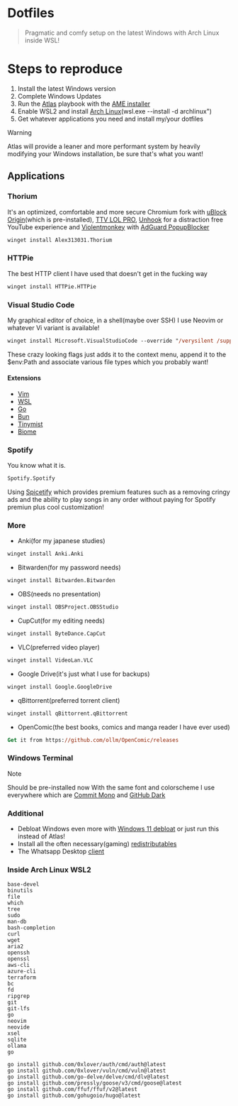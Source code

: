 # Dotfiles
> Pragmatic and comfy setup on the latest Windows with Arch Linux inside WSL!

# Steps to reproduce
1. Install the latest Windows version
2. Complete Windows Updates
3. Run the [Atlas](https://atlasos.net/) playbook with the [AME installer](https://ameliorated.io/)
5. Enable WSL2 and install [Arch Linux](https://archlinux.org/)(wsl.exe --install -d archlinux")
5. Get whatever applications you need and install my/your dotfiles

> [!WARNING]
> Atlas will provide a leaner and more performant system by heavily modifying your Windows installation, be sure that's what you want!

## Applications
### Thorium
It's an optimized, comfortable and more secure Chromium fork with [uBlock Origin](https://ublockorigin.com/)(which is pre-installed), [TTV LOL PRO](https://chromewebstore.google.com/detail/ttv-lol-pro/bpaoeijjlplfjbagceilcgbkcdjbomjd?hl=en), [Unhook](https://chromewebstore.google.com/detail/unhook-remove-youtube-rec/khncfooichmfjbepaaaebmommgaepoid?hl=en) for a distraction free YouTube experience and [Violentmonkey](https://violentmonkey.github.io/) with [AdGuard PopupBlocker](https://github.com/AdguardTeam/PopupBlocker)
```ps
winget install Alex313031.Thorium
```

### HTTPie
The best HTTP client I have used that doesn't get in the fucking way
```ps
winget install HTTPie.HTTPie
```

### Visual Studio Code
My graphical editor of choice, in a shell(maybe over SSH) I use Neovim or whatever Vi variant is available!
```ps
winget install Microsoft.VisualStudioCode --override "/verysilent /suppressmsgboxes /mergetasks='!runcode,addcontextmenufiles,addcontextmenufolders,associatewithfiles,addtopath'"
```
These crazy looking flags just adds it to the context menu, append it to the $env:Path and associate various file types which you probably want!

#### Extensions
* [Vim](https://marketplace.visualstudio.com/items?itemName=vscodevim.vim)
* [WSL](https://marketplace.visualstudio.com/items?itemName=ms-vscode-remote.remote-wsl)
* [Go](https://marketplace.visualstudio.com/items?itemName=golang.Go)
* [Bun](https://marketplace.visualstudio.com/items?itemName=oven.bun-vscode)
* [Tinymist](https://marketplace.visualstudio.com/items?itemName=myriad-dreamin.tinymist)
* [Biome](https://marketplace.visualstudio.com/items?itemName=biomejs.biome)

### Spotify
You know what it is.
```ps
Spotify.Spotify
```
Using [Spicetify](https://spicetify.app/) which provides premium features such as a removing cringy ads and the ability to play songs in any order without paying for Spotify premiun plus cool customization!

### More
* Anki(for my japanese studies)
```ps
winget install Anki.Anki
```
* Bitwarden(for my password needs)
```ps
winget install Bitwarden.Bitwarden
```
* OBS(needs no presentation)
```ps
winget install OBSProject.OBSStudio
```
* CupCut(for my editing needs)
```ps
winget install ByteDance.CapCut
```
* VLC(preferred video player)
```ps
winget install VideoLan.VLC 
```
* Google Drive(it's just what I use for backups)
```ps
winget install Google.GoogleDrive
```
* qBittorrent(preferred torrent client)
```ps
winget install qBittorrent.qBittorrent
```
* OpenComic(the best books, comics and manga reader I have ever used)
```ps
Get it from https://github.com/ollm/OpenComic/releases
```

### Windows Terminal
> [!NOTE]
> Should be pre-installed now
With the same font and colorscheme I use everywhere which are [Commit Mono](https://commitmono.com/) and [GitHub Dark](https://marketplace.visualstudio.com/items?itemName=GitHub.github-vscode-theme)

### Additional
* Debloat Windows even more with [Windows 11 debloat](https://github.com/Raphire/Win11Debloat) or just run this instead of Atlas!
* Install all the often necessary(gaming) [redistributables](https://github.com/abbodi1406/vcredist)
* The Whatsapp Desktop [client](https://www.whatsapp.com/download)

### Inside Arch Linux WSL2
```
base-devel 
binutils 
file 
which 
tree
sudo
man-db 
bash-completion
curl 
wget
aria2 
openssh
openssl
aws-cli
azure-cli 
terraform 
bc 
fd 
ripgrep
git 
git-lfs 
go
neovim 
neovide
xsel
sqlite 
ollama
go 
```
```
go install github.com/0xlover/auth/cmd/auth@latest
go install github.com/0xlover/vuln/cmd/vuln@latest
go install github.com/go-delve/delve/cmd/dlv@latest
go install github.com/pressly/goose/v3/cmd/goose@latest
go install github.com/ffuf/ffuf/v2@latest
go install github.com/gohugoio/hugo@latest
```
